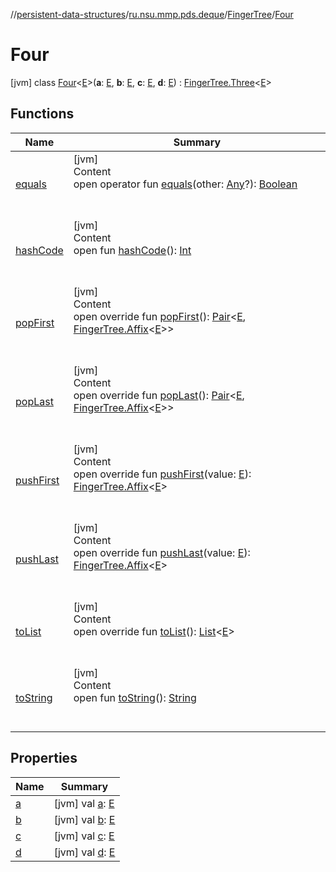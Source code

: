 //[persistent-data-structures](../../../index.md)/[ru.nsu.mmp.pds.deque](../../index.md)/[FingerTree](../index.md)/[Four](index.md)



# Four  
 [jvm] class [Four](index.md)<[E](index.md)>(**a**: [E](index.md), **b**: [E](index.md), **c**: [E](index.md), **d**: [E](index.md)) : [FingerTree.Three](../-three/index.md)<[E](index.md)>    


## Functions  
  
|  Name|  Summary| 
|---|---|
| <a name="kotlin/Any/equals/#kotlin.Any?/PointingToDeclaration/"></a>[equals](../../../ru.nsu.mmp.pds.map/-persistent-tree-map/-entry/index.md#%5Bkotlin%2FAny%2Fequals%2F%23kotlin.Any%3F%2FPointingToDeclaration%2F%5D%2FFunctions%2F-28448196)| <a name="kotlin/Any/equals/#kotlin.Any?/PointingToDeclaration/"></a>[jvm]  <br>Content  <br>open operator fun [equals](../../../ru.nsu.mmp.pds.map/-persistent-tree-map/-entry/index.md#%5Bkotlin%2FAny%2Fequals%2F%23kotlin.Any%3F%2FPointingToDeclaration%2F%5D%2FFunctions%2F-28448196)(other: [Any](https://kotlinlang.org/api/latest/jvm/stdlib/kotlin/-any/index.html)?): [Boolean](https://kotlinlang.org/api/latest/jvm/stdlib/kotlin/-boolean/index.html)  <br><br><br>
| <a name="kotlin/Any/hashCode/#/PointingToDeclaration/"></a>[hashCode](../../../ru.nsu.mmp.pds.map/-persistent-tree-map/-entry/index.md#%5Bkotlin%2FAny%2FhashCode%2F%23%2FPointingToDeclaration%2F%5D%2FFunctions%2F-28448196)| <a name="kotlin/Any/hashCode/#/PointingToDeclaration/"></a>[jvm]  <br>Content  <br>open fun [hashCode](../../../ru.nsu.mmp.pds.map/-persistent-tree-map/-entry/index.md#%5Bkotlin%2FAny%2FhashCode%2F%23%2FPointingToDeclaration%2F%5D%2FFunctions%2F-28448196)(): [Int](https://kotlinlang.org/api/latest/jvm/stdlib/kotlin/-int/index.html)  <br><br><br>
| <a name="ru.nsu.mmp.pds.deque/FingerTree.Four/popFirst/#/PointingToDeclaration/"></a>[popFirst](pop-first.md)| <a name="ru.nsu.mmp.pds.deque/FingerTree.Four/popFirst/#/PointingToDeclaration/"></a>[jvm]  <br>Content  <br>open override fun [popFirst](pop-first.md)(): [Pair](https://kotlinlang.org/api/latest/jvm/stdlib/kotlin/-pair/index.html)<[E](index.md), [FingerTree.Affix](../-affix/index.md)<[E](index.md)>>  <br><br><br>
| <a name="ru.nsu.mmp.pds.deque/FingerTree.Four/popLast/#/PointingToDeclaration/"></a>[popLast](pop-last.md)| <a name="ru.nsu.mmp.pds.deque/FingerTree.Four/popLast/#/PointingToDeclaration/"></a>[jvm]  <br>Content  <br>open override fun [popLast](pop-last.md)(): [Pair](https://kotlinlang.org/api/latest/jvm/stdlib/kotlin/-pair/index.html)<[E](index.md), [FingerTree.Affix](../-affix/index.md)<[E](index.md)>>  <br><br><br>
| <a name="ru.nsu.mmp.pds.deque/FingerTree.Four/pushFirst/#TypeParam(bounds=[kotlin.Any?])/PointingToDeclaration/"></a>[pushFirst](push-first.md)| <a name="ru.nsu.mmp.pds.deque/FingerTree.Four/pushFirst/#TypeParam(bounds=[kotlin.Any?])/PointingToDeclaration/"></a>[jvm]  <br>Content  <br>open override fun [pushFirst](push-first.md)(value: [E](index.md)): [FingerTree.Affix](../-affix/index.md)<[E](index.md)>  <br><br><br>
| <a name="ru.nsu.mmp.pds.deque/FingerTree.Four/pushLast/#TypeParam(bounds=[kotlin.Any?])/PointingToDeclaration/"></a>[pushLast](push-last.md)| <a name="ru.nsu.mmp.pds.deque/FingerTree.Four/pushLast/#TypeParam(bounds=[kotlin.Any?])/PointingToDeclaration/"></a>[jvm]  <br>Content  <br>open override fun [pushLast](push-last.md)(value: [E](index.md)): [FingerTree.Affix](../-affix/index.md)<[E](index.md)>  <br><br><br>
| <a name="ru.nsu.mmp.pds.deque/FingerTree.Four/toList/#/PointingToDeclaration/"></a>[toList](to-list.md)| <a name="ru.nsu.mmp.pds.deque/FingerTree.Four/toList/#/PointingToDeclaration/"></a>[jvm]  <br>Content  <br>open override fun [toList](to-list.md)(): [List](https://kotlinlang.org/api/latest/jvm/stdlib/kotlin.collections/-list/index.html)<[E](index.md)>  <br><br><br>
| <a name="kotlin/Any/toString/#/PointingToDeclaration/"></a>[toString](../../../ru.nsu.mmp.pds.map/-persistent-tree-map/-entry/index.md#%5Bkotlin%2FAny%2FtoString%2F%23%2FPointingToDeclaration%2F%5D%2FFunctions%2F-28448196)| <a name="kotlin/Any/toString/#/PointingToDeclaration/"></a>[jvm]  <br>Content  <br>open fun [toString](../../../ru.nsu.mmp.pds.map/-persistent-tree-map/-entry/index.md#%5Bkotlin%2FAny%2FtoString%2F%23%2FPointingToDeclaration%2F%5D%2FFunctions%2F-28448196)(): [String](https://kotlinlang.org/api/latest/jvm/stdlib/kotlin/-string/index.html)  <br><br><br>


## Properties  
  
|  Name|  Summary| 
|---|---|
| <a name="ru.nsu.mmp.pds.deque/FingerTree.Four/a/#/PointingToDeclaration/"></a>[a](index.md#%5Bru.nsu.mmp.pds.deque%2FFingerTree.Four%2Fa%2F%23%2FPointingToDeclaration%2F%5D%2FProperties%2F-28448196)| <a name="ru.nsu.mmp.pds.deque/FingerTree.Four/a/#/PointingToDeclaration/"></a> [jvm] val [a](index.md#%5Bru.nsu.mmp.pds.deque%2FFingerTree.Four%2Fa%2F%23%2FPointingToDeclaration%2F%5D%2FProperties%2F-28448196): [E](index.md)   <br>
| <a name="ru.nsu.mmp.pds.deque/FingerTree.Four/b/#/PointingToDeclaration/"></a>[b](index.md#%5Bru.nsu.mmp.pds.deque%2FFingerTree.Four%2Fb%2F%23%2FPointingToDeclaration%2F%5D%2FProperties%2F-28448196)| <a name="ru.nsu.mmp.pds.deque/FingerTree.Four/b/#/PointingToDeclaration/"></a> [jvm] val [b](index.md#%5Bru.nsu.mmp.pds.deque%2FFingerTree.Four%2Fb%2F%23%2FPointingToDeclaration%2F%5D%2FProperties%2F-28448196): [E](index.md)   <br>
| <a name="ru.nsu.mmp.pds.deque/FingerTree.Four/c/#/PointingToDeclaration/"></a>[c](index.md#%5Bru.nsu.mmp.pds.deque%2FFingerTree.Four%2Fc%2F%23%2FPointingToDeclaration%2F%5D%2FProperties%2F-28448196)| <a name="ru.nsu.mmp.pds.deque/FingerTree.Four/c/#/PointingToDeclaration/"></a> [jvm] val [c](index.md#%5Bru.nsu.mmp.pds.deque%2FFingerTree.Four%2Fc%2F%23%2FPointingToDeclaration%2F%5D%2FProperties%2F-28448196): [E](index.md)   <br>
| <a name="ru.nsu.mmp.pds.deque/FingerTree.Four/d/#/PointingToDeclaration/"></a>[d](d.md)| <a name="ru.nsu.mmp.pds.deque/FingerTree.Four/d/#/PointingToDeclaration/"></a> [jvm] val [d](d.md): [E](index.md)   <br>


